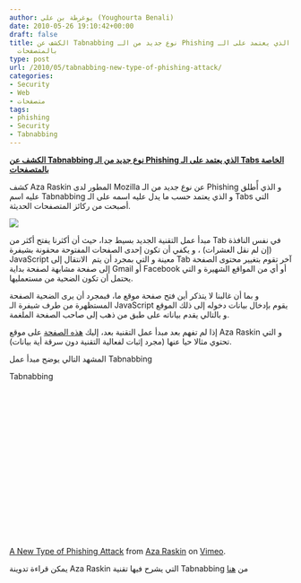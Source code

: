 ```yaml
---
author: يوغرطة بن علي (Youghourta Benali)
date: 2010-05-26 19:10:42+00:00
draft: false
title: الكشف عن Tabnabbing نوع جديد من الـ Phishing الذي يعتمد على الـ Tabs الخاصة
  بالمتصفحات
type: post
url: /2010/05/tabnabbing-new-type-of-phishing-attack/
categories:
- Security
- Web
- متصفحات
tags:
- phishing
- Security
- Tabnabbing
---
```


[**الكشف عن Tabnabbing نوع جديد من الـ Phishing الذي يعتمد على الـ Tabs الخاصة بالمتصفحات**](https://www.it-scoop.com/2010/05/Tabnabbing-new-Type-of-Phishing-Attack)


كشف Aza Raskin المطور لدى Mozilla عن نوع جديد من الـ Phishing و الذي أًطلق عليه اسم Tabnabbing و الذي يعتمد حسب ما يدل عليه اسمه على الـ Tabs التي أصبحت من ركائز المتصفحات الحديثة.

[![](https://www.it-scoop.com/wp-content/uploads/2010/05/phishing.jpg)
](https://www.it-scoop.com/2010/05/Tabnabbing-new-Type-of-Phishing-Attack)

مبدأ عمل التقنية الجديد بسيط جدا، حيث أن أكثرنا يفتح أكثر من Tab في نفس النافذة (إن لم نقل العشرات) ، و يكفي أن تكون إحدى الصفحات المفتوحة محقونة بشيفرة JavaScript معينة و التي بمجرد أن يتم  الانتقال إلى Tab آخر تقوم بتغيير محتوى الصفحة إلى صفحة مشابهة لصفحة بداية Gmail أو Facebook أو أي من المواقع الشهيرة و التي يحتمل أن تكون الضحية من مستعمليها.

و بما أن غالبنا لا يتذكر أين فتح صفحة موقع ما، فبمجرد أن يرى الضحية الصفحة المستظهرة من طرف شيفرة الـ JavaScript يقوم بإدخال بيانات دخوله إلى ذلك الموقع و بالتالي يقدم بياناته على طبق من ذهب إلى صاحب الصفحة الملغمة.

إذا لم تفهم بعد مبدأ عمل التقنية بعد، إليك [هذه الصفحة](http://www.azarask.in/blog/post/a-new-type-of-phishing-attack/) على موقع Aza Raskin و التي تحتوي مثالا حيا عنها (مجرد إثبات لفعالية التقنية دون سرقة أية بيانات).

المشهد التالي يوضح مبدأ عمل Tabnabbing

<!-- more -->Tabnabbing

<object classid="clsid:d27cdb6e-ae6d-11cf-96b8-444553540000" width="400" codebase="http://download.macromedia.com/pub/shockwave/cabs/flash/swflash.cab#version=6,0,40,0" height="267"><embed src="http://vimeo.com/moogaloop.swf?clip_id=12003099&server=vimeo.com&show_title=1&show_byline=1&show_portrait=0&color=&fullscreen=1" allowscriptaccess="always" height="267" width="400" allowfullscreen="true" type="application/x-shockwave-flash"></embed></object>

[A New Type of Phishing Attack](http://vimeo.com/12003099) from [Aza Raskin](http://vimeo.com/user532161) on [Vimeo](http://vimeo.com).

يمكن قراءة تدوينة Aza Raskin التي يشرح فيها تقنية Tabnabbing من [هنا](http://www.azarask.in/blog/post/a-new-type-of-phishing-attack/)
